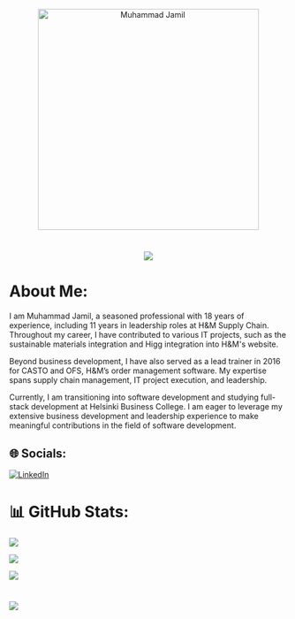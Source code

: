 <p align="center">
    <img src="https://github.com/jamilnim/jamilnim/blob/main/jamilprofilepic.jpeg." width="400" alt="Muhammad Jamil">
</p>

<h1 align="center">
    <img src="https://readme-typing-svg.herokuapp.com/?font=Inter&size=48&center=true&vCenter=true&width=500&height=70&color=4493F8&duration=4000&lines=Hi+There!+👋;+I'm+Muhammad+Jamil!;" />
</h1>


# About Me:

I am Muhammad Jamil, a seasoned professional with 18 years of experience, including 11 years in leadership roles at H&M Supply Chain. Throughout my career, I have contributed to various IT projects, such as the sustainable materials integration and Higg integration into H&M's website.

Beyond business development, I have also served as a lead trainer in 2016 for CASTO and OFS, H&M’s order management software. My expertise spans supply chain management, IT project execution, and leadership.

Currently, I am transitioning into software development and studying full-stack development at Helsinki Business College. I am eager to leverage my extensive business development and leadership experience to make meaningful contributions in the field of software development.

## 🌐 Socials:

[![LinkedIn](https://img.shields.io/badge/LinkedIn-%230077B5.svg?logo=linkedin&logoColor=white)](https://www.linkedin.com/in/muhammad-jamil-1a7a6864/)




# 📊 GitHub Stats:

![](https://github-readme-stats.vercel.app/api?username=jamilnim&theme=shadow_green&hide_border=false&include_all_commits=false&count_private=false)<br/>

![](https://github-readme-streak-stats.herokuapp.com/?user=jamilnim&theme=shadow_green&hide_border=false)<br/>

![](https://github-readme-stats.vercel.app/api/top-langs/?username=jamilnim&theme=shadow_green&hide_border=false&include_all_commits=false&count_private=false&layout=compact)

#

![](https://github-profile-trophy.vercel.app/?username=jamilnim&theme=radical&no-frame=false&no-bg=true&margin-w=4)

